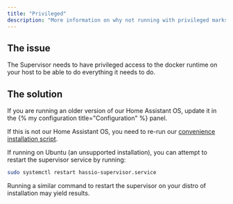 ```yaml
---
title: "Privileged"
description: "More information on why not running with privileged marks the installation as unsupported."
---
```


## The issue

The Supervisor needs to have privileged access to the docker runtime on your host
to be able to do everything it needs to do.

## The solution

If you are running an older version of our Home Assistant OS, update it in the
{% my configuration title="Configuration" %} panel.

If this is not our Home Assistant OS, you need to re-run our
[convenience installation script](https://github.com/home-assistant/supervised-installer).

If running on Ubuntu (an unsupported installation), you can attempt to restart the supervisor service by running:

```bash
sudo systemctl restart hassio-supervisor.service
```

Running a similar command to restart the supervisor on your distro of installation may yield results.

